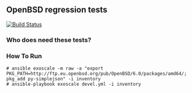 ## OpenBSD regression tests

[![Build Status](https://travis-ci.org/ligurio/openbsd-tests.svg?branch=master)](https://travis-ci.org/ligurio/openbsd-tests)


### Who does need these tests?


### How To Run

```
# ansible exoscale -m raw -a "export PKG_PATH=http://ftp.eu.openbsd.org/pub/OpenBSD/6.0/packages/amd64/; pkg_add py-simplejson" -i inventory
# ansible-playbook exoscale devel.yml -i inventory
```
